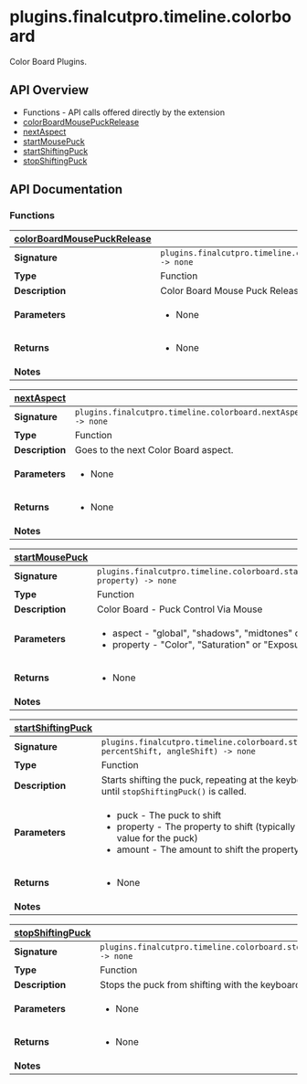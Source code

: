 # plugins.finalcutpro.timeline.colorboard

Color Board Plugins.

## API Overview
* Functions - API calls offered directly by the extension
 * [colorBoardMousePuckRelease](#colorBoardMousePuckRelease)
 * [nextAspect](#nextAspect)
 * [startMousePuck](#startMousePuck)
 * [startShiftingPuck](#startShiftingPuck)
 * [stopShiftingPuck](#stopShiftingPuck)

## API Documentation

### Functions

| [colorBoardMousePuckRelease](#colorBoardMousePuckRelease)         |                                                                                     |
| --------------------------------------------|-------------------------------------------------------------------------------------|
| **Signature**                               | `plugins.finalcutpro.timeline.colorboard.colorBoardMousePuckRelease() -> none`                                                                    |
| **Type**                                    | Function                                                                     |
| **Description**                             | Color Board Mouse Puck Release                                                                     |
| **Parameters**                              | <ul><li>None</li></ul> |
| **Returns**                                 | <ul><li>None</li></ul>          |
| **Notes**                                   | <ul></ul>                |

| [nextAspect](#nextAspect)         |                                                                                     |
| --------------------------------------------|-------------------------------------------------------------------------------------|
| **Signature**                               | `plugins.finalcutpro.timeline.colorboard.nextAspect() -> none`                                                                    |
| **Type**                                    | Function                                                                     |
| **Description**                             | Goes to the next Color Board aspect.                                                                     |
| **Parameters**                              | <ul><li>None</li></ul> |
| **Returns**                                 | <ul><li>None</li></ul>          |
| **Notes**                                   | <ul></ul>                |

| [startMousePuck](#startMousePuck)         |                                                                                     |
| --------------------------------------------|-------------------------------------------------------------------------------------|
| **Signature**                               | `plugins.finalcutpro.timeline.colorboard.startMousePuck(aspect, property) -> none`                                                                    |
| **Type**                                    | Function                                                                     |
| **Description**                             | Color Board - Puck Control Via Mouse                                                                     |
| **Parameters**                              | <ul><li>aspect - "global", "shadows", "midtones" or "highlights"</li><li>property - "Color", "Saturation" or "Exposure"</li></ul> |
| **Returns**                                 | <ul><li>None</li></ul>          |
| **Notes**                                   | <ul></ul>                |

| [startShiftingPuck](#startShiftingPuck)         |                                                                                     |
| --------------------------------------------|-------------------------------------------------------------------------------------|
| **Signature**                               | `plugins.finalcutpro.timeline.colorboard.startShiftingPuck(puck, percentShift, angleShift) -> none`                                                                    |
| **Type**                                    | Function                                                                     |
| **Description**                             | Starts shifting the puck, repeating at the keyboard repeat rate. Runs until `stopShiftingPuck()` is called.                                                                     |
| **Parameters**                              | <ul><li>puck         - The puck to shift</li><li>property     - The property to shift (typically the `percent` or `angle` value for the puck)</li><li>amount       - The amount to shift the property.</li></ul> |
| **Returns**                                 | <ul><li>None</li></ul>          |
| **Notes**                                   | <ul></ul>                |

| [stopShiftingPuck](#stopShiftingPuck)         |                                                                                     |
| --------------------------------------------|-------------------------------------------------------------------------------------|
| **Signature**                               | `plugins.finalcutpro.timeline.colorboard.stopShiftingPuck() -> none`                                                                    |
| **Type**                                    | Function                                                                     |
| **Description**                             | Stops the puck from shifting with the keyboard.                                                                     |
| **Parameters**                              | <ul><li>None</li></ul> |
| **Returns**                                 | <ul><li>None</li></ul>          |
| **Notes**                                   | <ul></ul>                |

